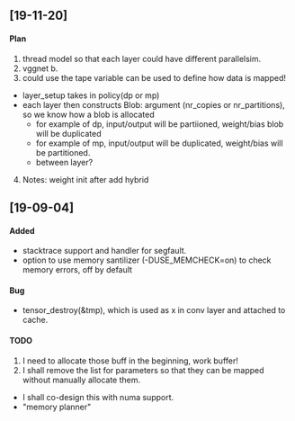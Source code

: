 ## [19-11-20]
#### Plan
1. thread model so that each layer could have different parallelsim.
2. vggnet b.
3. could use the tape variable can be used to  define how data is mapped!
  - layer_setup takes in policy(dp or mp)
  - each layer then constructs Blob: argument (nr_copies or nr_partitions), so we know how a blob is allocated
     * for example of dp, input/output will be partiioned, weight/bias blob will be duplicated
     * for example of mp, input/output will be duplicated, weight/bias will be partitioned.
     * between layer?
4. Notes:
  weight init after add hybrid

## [19-09-04]
#### Added
- stacktrace support and handler for segfault.
- option to use memory santilizer (-DUSE_MEMCHECK=on) to check memory errors, off by default

#### Bug
- tensor_destroy(&tmp), which is used as x in conv layer and attached to cache.

#### TODO
1. I need to allocate those buff in the beginning, work buffer!
2. I shall remove the list for parameters so that they can be mapped without manually allocate them.
  - I shall co-design this with numa support.
  - "memory planner"
